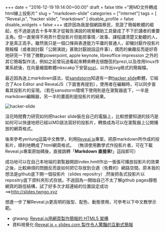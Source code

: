 +++
date = "2016-12-19 19:14:00+00:00"
draft = false
title ="將MD文件轉成html線上投影片"
slug = "markdown-slide"
categories = ["internet"]
tags = [
  "Reveal.js",
  "hacker slide",
  "markdown"
  ]
disable_profile = false
disable_widgets = false
+++
或許因為我是個網路移民，見證了簡報軟體的崛起，也不過是過去十多年來才從報告演說的視覺輔助工具變成了不下於講者的重要主角。但一直覺得不用弄什麼投影片但能把事情／故事、課程講清楚又動聽的人，才是真正高手。雖然我只是一個口條與表達能力平庸的普通人，卻蠻討厭作投影片簡報檔（或者說討厭「公開演說」甚致討厭說話這件事），偶而的樂趣反而是好奇地研究一下除了微軟powerpoint, apple keynote, libreoffice impression 之外的其它簡報製作法，例如之前曾玩過看起來轉來轉去很酷弦的prezi,以及改用linux作業系統後，在向量繪圖軟體inkscakp下安娤[sozi](http://self.jxtsai.info/2015/05/ubuntu-sozi.html)，以作出svg格式的簡報檔。

<!--more-->
最近因為迷上markdown語法，從[sandstorm](http://self.jxtsai.info/2016/09/sandstorm.html)知道有一款[hacker slide](https://github.com/jacksingleton/hacker-slides)軟體，它結合了Ace Editor and RevealJS（下面會再提到），使用者在編輯時，可以同步查看其投影片的呈現。（若在sansstorm環境下使用則是在瀏覧器底下，一半是markdown編輯器，另一半的畫面則是投影片的結果。

![hacker-slide](/post/20161220-1.png)

沒花時間費力研究如何把hacker slide裝在自己的電腦上，比較想要知道的技巧是如何可以快速地把已經以MD語法寫好的投影片，轉換成為可以在瀏覧器上公開播放的網頁格式。

後來參考yenlung這篇中文教學，利用[Reveal.js](http://yenlung-blog.logdown.com/posts/313543-markdown-to-slides)專案，把原markdown所作成的投影片，順利地轉成了html網頁格式。 （無須使用數學式作投影片者，可在下載Reveal.js專案原始碼後，直接跳轉「**Markdown 直接來!**」這段即可）

成功地可以在自己本地端的瀏覧器開啟index.hmtl作出一張張可播放投影片的效果之後，比較麻煩的問題反而是如何把它存放到合適（免費的）網路空間。原本我的想法是github底下開一個投影片（slides repositry）,然後把各式投影片以repositry底下資料夾形式存放。不過因為一開始自己不太了解github pages靜態網頁的路徑結構，試了好多次才超連結的位置設定成功 ==>http://slides.twngo.xyz

想進一步了解Reveal.js更高明的版型、配色、動態使用，可參考以下中文教學示範。

* gtwang: [Reveal.js用網頁製作簡報的 HTML5 架構](https://blog.gtwang.org/useful-tools/reveal-js-presentation-html5-framework/)
* 資料視覺化:[Reveal.js + slides.com 製作令人驚豔的互動式簡報](http://blog.infographics.tw/2016/11/reveal-js-and-slides-com/)

